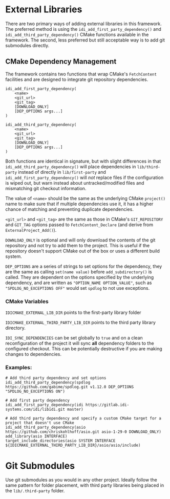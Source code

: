 # External Libraries

There are two primary ways of adding external libraries in this framework. The preferred method is using the `idi_add_first_party_dependency()` and `idi_add_third_party_dependency()` CMake functions available in the framework. The second, less preferred but still acceptable way is to add git submodules directly.

## CMake Dependency Management

The framework contains two functions that wrap CMake's `FetchContent` facilities and are designed to integrate git repository dependencies.

```
idi_add_first_party_dependency(
    <name>
    <git_url>
    <git_tag>
    [DOWNLOAD_ONLY]
    [DEP_OPTIONS args...]
)

idi_add_third_party_dependency(
    <name>
    <git_url>
    <git_tag>
    [DOWNLOAD_ONLY]
    [DEP_OPTIONS args...]
)
```

Both functions are identical in signature, but with slight differences in that `idi_add_third_party_dependency()` will place dependencies in `lib/third-party` instead of directly in `lib/first-party` and `idi_add_first_party_dependency()` will _not_ replace files if the configuration is wiped out, but warn instead about untracked/modified files and mismatching git checkout information.

The value of `<name>` should be the same as the underlying CMake `project()` name to make sure that if multiple dependencies use it, it has a higher chance of matching and preventing duplicate dependencies.

`<git_url>` and `<git_tag>` are the same as those in CMake's `GIT_REPOSITORY` and `GIT_TAG` options passed to `FetchContent_Declare` (and derive from `ExternalProject_Add()`).

`DOWNLOAD_ONLY` is optional and will only download the contents of the git repository and not try to add them to the project. This is useful if the repository doesn't support CMake out of the box or uses a different build system.

`DEP_OPTIONS` are a series of strings to set options for the dependency, they are the same as calling `set(name value)` before `add_subdirectory()` is called. They are dependent on the options specified by the underlying dependency, and are written as `"OPTION_NAME OPTION_VALUE"`, such as `"SPDLOG_NO_EXCEPTIONS OFF"` would set `spdlog` to not use exceptions.


### CMake Variables

`IDICMAKE_EXTERNAL_LIB_DIR` points to the first-party library folder

`IDICMAKE_EXTERNAL_THIRD_PARTY_LIB_DIR` points to the third party library directory.

`IDI_SYNC_DEPENDENCIES` can be set globally to `true` and on a clean reconfiguration of the project it will sync **all** dependency folders to the configured checkout. This can be potentially destructive if you are making changes to dependencies.


### Examples:

```
# Add third party dependency and set options
idi_add_third_party_dependency(spdlog https://github.com/gabime/spdlog.git v1.12.0 DEP_OPTIONS "SPDLOG_NO_EXCEPTIONS ON")

# Add first party dependency
idi_add_first_party_dependency(idi https://gitlab.idi-systems.com/idi/libidi.git master)

# Add third party dependency and specify a custom CMake target for a project that doesn't use CMake
idi_add_third_party_dependency(asio https://github.com/chriskohlhoff/asio.git asio-1-29-0 DOWNLOAD_ONLY)
add_library(asio INTERFACE)
target_include_directories(asio SYSTEM INTERFACE ${IDICMAKE_EXTERNAL_THIRD_PARTY_LIB_DIR}/asio/asio/include)
```

# Git Submodules

Use git submodules as you would in any other project. Ideally follow the same pattern for folder placement, with third party libraries being placed in the `lib/.third-party` folder.
